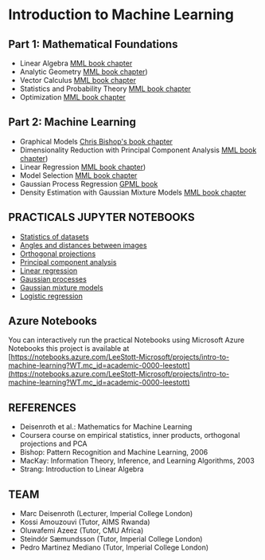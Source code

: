 # Introduction to Machine Learning 

## Part 1: Mathematical Foundations

- Linear Algebra [MML book chapter](https://mml-book.github.io/book/chapter02.pdf)
- Analytic Geometry [MML book chapter](https://mml-book.github.io/book/chapter03.pdf))
- Vector Calculus [MML book chapter](https://mml-book.github.io/book/chapter05.pdf)
- Statistics and Probability Theory [MML book chapter](https://mml-book.github.io/book/chapter05.pdf) 
- Optimization [MML book chapter](https://mml-book.github.io/book/chapter05.pdf)

## Part 2: Machine Learning

- Graphical Models [Chris Bishop's book chapter](https://www.microsoft.com/research/wp-content/uploads/2016/05/Bishop-PRML-sample.pdf?WT.mc_id=academic-0000-leestott)
- Dimensionality Reduction with Principal Component Analysis [MML book chapter](https://www.microsoft.com/research/wp-content/uploads/2016/05/Bishop-PRML-sample.pdf?WT.mc_id=academic-0000-leestott))
- Linear Regression [MML book chapter](https://mml-book.github.io/book/chapter09.pdf))
- Model Selection [MML book chapter](https://mml-book.github.io/book/chapter08.pdf)
- Gaussian Process Regression [GPML book](http://www.gaussianprocess.org/gpml/chapters/RW.pdf)
- Density Estimation with Gaussian Mixture Models [MML book chapter](http://www.gaussianprocess.org/gpml/chapters/RW.pdf)

## PRACTICALS JUPYTER NOTEBOOKS

- [Statistics of datasets](Tutorials/statistics_of_datasets_template.ipynb)
- [Angles and distances between images](Tutorials/distances_and_angles_template.ipynb)
- [Orthogonal projections](Tutorials/projections_template.ipynb)
- [Principal component analysis](Tutorials/pca_template.ipynb)
- [Linear regression](Tutorials/linear_regression_template.ipynb)
- [Gaussian processes](Tutorials/gaussian_processes.ipynb)
- [Gaussian mixture models](Tutorials/tutorial_gmm.template.ipynb)
- [Logistic regression](Tutorials/logistic_regression_assignment.template.ipynb)

## Azure Notebooks

You can interactively run the practical Notebooks using Microsoft Azure Notebooks this project is available at [https://notebooks.azure.com/LeeStott-Microsoft/projects/intro-to-machine-learning?WT.mc_id=academic-0000-leestott](https://notebooks.azure.com/LeeStott-Microsoft/projects/intro-to-machine-learning?WT.mc_id=academic-0000-leestott)

## REFERENCES

- Deisenroth et al.: Mathematics for Machine Learning
- Coursera course on empirical statistics, inner products, orthogonal projections and PCA
- Bishop: Pattern Recognition and Machine Learning, 2006
- MacKay: Information Theory, Inference, and Learning Algorithms, 2003
- Strang: Introduction to Linear Algebra

## TEAM

- Marc Deisenroth (Lecturer, Imperial College London)
- Kossi Amouzouvi (Tutor, AIMS Rwanda)
- Oluwafemi Azeez (Tutor, CMU Africa)
- Steindór Sæmundsson (Tutor, Imperial College London)
- Pedro Martinez Mediano (Tutor, Imperial College London)
